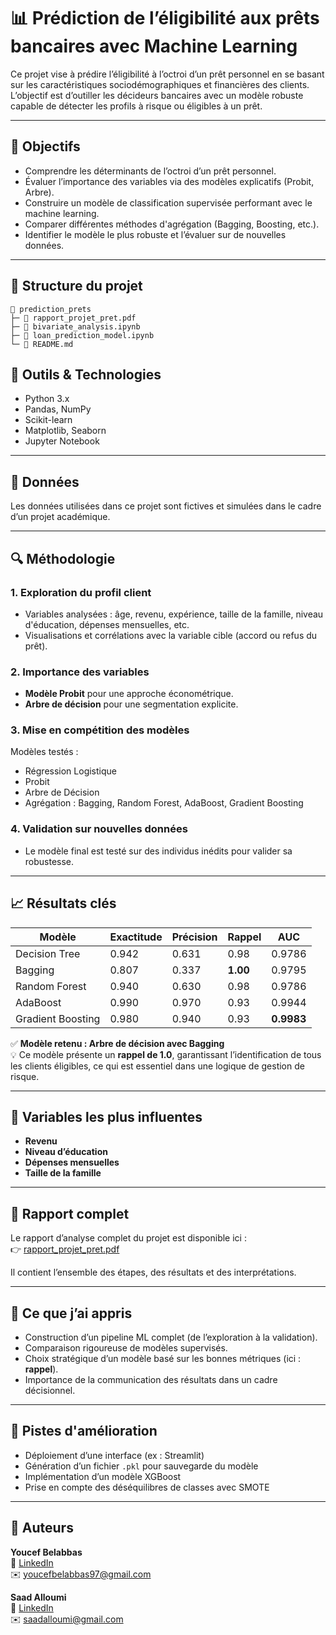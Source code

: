 # 📊 Prédiction de l’éligibilité aux prêts bancaires avec Machine Learning

Ce projet vise à prédire l’éligibilité à l’octroi d’un prêt personnel en se basant sur les caractéristiques sociodémographiques et financières des clients. L’objectif est d’outiller les décideurs bancaires avec un modèle robuste capable de détecter les profils à risque ou éligibles à un prêt.

---

## 🧠 Objectifs

- Comprendre les déterminants de l’octroi d’un prêt personnel.
- Évaluer l’importance des variables via des modèles explicatifs (Probit, Arbre).
- Construire un modèle de classification supervisée performant avec le machine learning.
- Comparer différentes méthodes d'agrégation (Bagging, Boosting, etc.).
- Identifier le modèle le plus robuste et l’évaluer sur de nouvelles données.

---

## 📁 Structure du projet
```
📁 prediction_prets
├─ 📄 rapport_projet_pret.pdf
├─ 📓 bivariate_analysis.ipynb
├─ 📓 loan_prediction_model.ipynb
└─ 📝 README.md
```
## 🔧 Outils & Technologies

- Python 3.x
- Pandas, NumPy
- Scikit-learn
- Matplotlib, Seaborn
- Jupyter Notebook

---

## 📂 Données

Les données utilisées dans ce projet sont fictives et simulées dans le cadre d’un projet académique.  

---

## 🔍 Méthodologie

### 1. Exploration du profil client
- Variables analysées : âge, revenu, expérience, taille de la famille, niveau d'éducation, dépenses mensuelles, etc.
- Visualisations et corrélations avec la variable cible (accord ou refus du prêt).

### 2. Importance des variables
- **Modèle Probit** pour une approche économétrique.
- **Arbre de décision** pour une segmentation explicite.

### 3. Mise en compétition des modèles
Modèles testés :
- Régression Logistique
- Probit
- Arbre de Décision
- Agrégation : Bagging, Random Forest, AdaBoost, Gradient Boosting

### 4. Validation sur nouvelles données
- Le modèle final est testé sur des individus inédits pour valider sa robustesse.

---

## 📈 Résultats clés

| Modèle             | Exactitude | Précision | Rappel | AUC     |
|--------------------|------------|-----------|--------|---------|
| Decision Tree      | 0.942      | 0.631     | 0.98   | 0.9786  |
| Bagging            | 0.807      | 0.337     | **1.00** | 0.9795|
| Random Forest      | 0.940      | 0.630     | 0.98   | 0.9786  |
| AdaBoost           | 0.990      | 0.970     | 0.93   | 0.9944  |
| Gradient Boosting  | 0.980      | 0.940     | 0.93   |**0.9983**|

✅ **Modèle retenu : Arbre de décision avec Bagging**  
💡 Ce modèle présente un **rappel de 1.0**, garantissant l’identification de tous les clients éligibles, ce qui est essentiel dans une logique de gestion de risque.

---

## 🔎 Variables les plus influentes

- **Revenu**  
- **Niveau d’éducation**  
- **Dépenses mensuelles**  
- **Taille de la famille**

---

## 📄 Rapport complet

Le rapport d’analyse complet du projet est disponible ici :  
👉 [rapport_projet_pret.pdf](./rapport_projet_pret.pdf)

Il contient l’ensemble des étapes, des résultats et des interprétations.

---

## 🧠 Ce que j’ai appris

- Construction d’un pipeline ML complet (de l’exploration à la validation).
- Comparaison rigoureuse de modèles supervisés.
- Choix stratégique d’un modèle basé sur les bonnes métriques (ici : **rappel**).
- Importance de la communication des résultats dans un cadre décisionnel.

---

## 📌 Pistes d'amélioration

- Déploiement d’une interface (ex : Streamlit)
- Génération d’un fichier `.pkl` pour sauvegarde du modèle
- Implémentation d’un modèle XGBoost
- Prise en compte des déséquilibres de classes avec SMOTE

---

## 👤 Auteurs

   **Youcef Belabbas**  
📍 [LinkedIn](https://www.linkedin.com/in/youcef-belabbas-83a86a259/)  
✉️ youcefbelabbas97@gmail.com

   **Saad Alloumi**  
📍 [LinkedIn](https://www.linkedin.com/in/saad-alloumi-b1902b1b6/)  
✉️ saadalloumi@gmail.com
